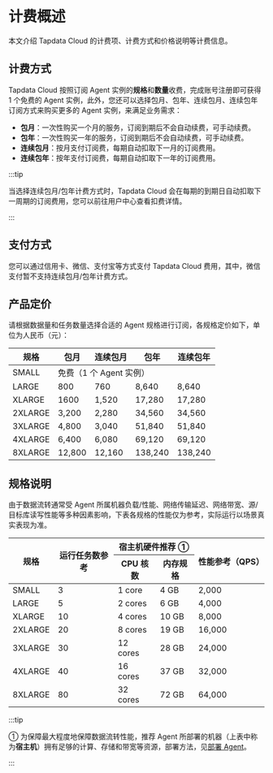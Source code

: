 # 计费概述

本文介绍 Tapdata Cloud 的计费项、计费方式和价格说明等计费信息。

## 计费方式

Tapdata Cloud 按照订阅 Agent 实例的**规格**和**数量**收费，完成账号注册即可获得 1 个免费的 Agent 实例，此外，您还可以选择包月、包年、连续包月、连续包年订阅方式来购买更多的 Agent 实例，来满足业务需求：

- **包月**：一次性购买一个月的服务，订阅到期后不会自动续费，可手动续费。
- **包年**：一次性购买一年的服务，订阅到期后不会自动续费，可手动续费。
- **连续包月**：按月支付订阅费，每期自动扣取下一月的订阅费用。
- **连续包年**：按年支付订阅费，每期自动扣取下一年的订阅费用。

:::tip

当选择连续包月/包年计费方式时，Tapdata Cloud 会在每期的到期日自动扣取下一周期的订阅费用，您可以前往用户中心查看扣费详情。

:::

## 支付方式

您可以通过信用卡、微信、支付宝等方式支付 Tapdata Cloud 费用，其中，微信支付暂不支持连续包月/包年计费方式。

## 产品定价

请根据数据量和任务数量选择合适的 Agent 规格进行订阅，各规格定价如下，单位为人民币（元）：

<table>
<thead>
  <tr>
    <th>规格</th>
    <th>包月</th>
    <th>连续包月 </th>
    <th>包年 </th>
    <th>连续包年 </th>
  </tr>
</thead>
<tbody>
  <tr>
    <td>SMALL</td>
    <td colspan="4">免费（1 个 Agent 实例）</td>
  </tr>
  <tr>
    <td>LARGE </td>
    <td>800 </td>
    <td>760 </td>
    <td>8,640 </td>
    <td>8,640 </td>
  </tr>
  <tr>
    <td>XLARGE </td>
    <td>1600 </td>
    <td>1,520 </td>
    <td>17,280 </td>
    <td>17,280 </td>
  </tr>
  <tr>
    <td>2XLARGE </td>
    <td>3,200 </td>
    <td>2,280 </td>
    <td>34,560 </td>
    <td>34,560 </td>
  </tr>
  <tr>
    <td>3XLARGE </td>
    <td>4,800 </td>
    <td>3,040 </td>
    <td>51,840 </td>
    <td>51,840 </td>
  </tr>
  <tr>
    <td>4XLARGE </td>
    <td>6,400 </td>
    <td>6,080 </td>
    <td>69,120 </td>
    <td>69,120 </td>
  </tr>
  <tr>
    <td>8XLARGE </td>
    <td>12,800 </td>
    <td>12,160</td>
    <td>138,240 </td>
    <td>138,240 </td>
  </tr>
</tbody>
</table>



## 规格说明

由于数据流转通常受 Agent 所属机器负载/性能、网络传输延迟、网络带宽、源/目标库读写性能等多种因素影响，下表各规格的性能仅为参考，实际运行以场景真实表现为准。

<table>
<thead>
  <tr>
    <th rowspan="2">规格</th>
    <th rowspan="2">运行任务数参考</th>
    <th colspan="2">宿主机硬件推荐 ①</th>
    <th rowspan="2">性能参考（QPS）</th>
  </tr>
  <tr>
    <th>CPU 核数</th>
    <th>内存规格</th>
  </tr>
</thead>
<tbody>
  <tr>
    <td>SMALL</td>
    <td>3</td>
    <td>1 core</td>
    <td>4 GB</td>
    <td>2,000</td>
  </tr>
  <tr>
    <td>LARGE</td>
    <td>5</td>
    <td>2 cores</td>
    <td>6 GB</td>
    <td>4,000</td>
  </tr>
  <tr>
    <td>XLARGE</td>
    <td>10</td>
    <td>4 cores</td>
    <td>10 GB</td>
    <td>8,000</td>
  </tr>
  <tr>
    <td>2XLARGE</td>
    <td>20</td>
    <td>8 cores</td>
    <td>19 GB</td>
    <td>16,000</td>
  </tr>
  <tr>
    <td>3XLARGE</td>
    <td>30</td>
    <td>12 cores</td>
    <td>28 GB</td>
    <td>24,000</td>
  </tr>
  <tr>
    <td>4XLARGE</td>
    <td>40</td>
    <td>16 cores</td>
    <td>37 GB</td>
    <td>32,000</td>
  </tr>
  <tr>
    <td>8XLARGE</td>
    <td>80</td>
    <td>32 cores</td>
    <td>72 GB</td>
    <td>64,000</td>
  </tr>
</tbody>
</table>




:::tip

① 为保障最大程度地保障数据流转性能，推荐 Agent 所部署的机器（上表中称为**宿主机**）拥有足够的计算、存储和带宽等资源，部署方法，见[部署 Agent](../quick-start/install-agent/README.md)。

:::

